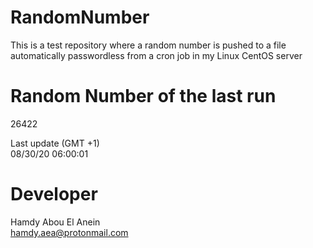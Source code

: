 # RandomNumber    
This is a test repository where a random number is pushed to a file automatically passwordless from a cron job in my Linux CentOS server    
# Random Number of the last run   
26422
      
Last update (GMT +1)    
08/30/20 06:00:01
# Developer    
Hamdy Abou El Anein   
hamdy.aea@protonmail.com
